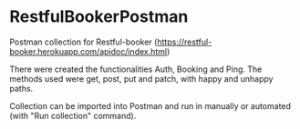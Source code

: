 # RestfulBookerPostman

Postman collection for Restful-booker (https://restful-booker.herokuapp.com/apidoc/index.html)

There were created the functionalities Auth, Booking and Ping. The methods used were get, post, put and patch, with happy and unhappy paths.

Collection can be imported into Postman and run in manually or automated (with "Run collection" command).
